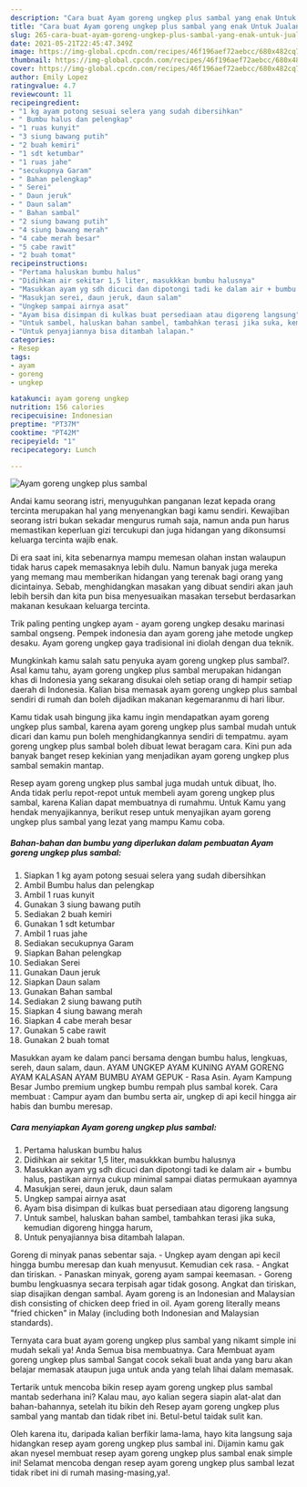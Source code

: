 ```yaml
---
description: "Cara buat Ayam goreng ungkep plus sambal yang enak Untuk Jualan"
title: "Cara buat Ayam goreng ungkep plus sambal yang enak Untuk Jualan"
slug: 265-cara-buat-ayam-goreng-ungkep-plus-sambal-yang-enak-untuk-jualan
date: 2021-05-21T22:45:47.349Z
image: https://img-global.cpcdn.com/recipes/46f196aef72aebcc/680x482cq70/ayam-goreng-ungkep-plus-sambal-foto-resep-utama.jpg
thumbnail: https://img-global.cpcdn.com/recipes/46f196aef72aebcc/680x482cq70/ayam-goreng-ungkep-plus-sambal-foto-resep-utama.jpg
cover: https://img-global.cpcdn.com/recipes/46f196aef72aebcc/680x482cq70/ayam-goreng-ungkep-plus-sambal-foto-resep-utama.jpg
author: Emily Lopez
ratingvalue: 4.7
reviewcount: 11
recipeingredient:
- "1 kg ayam potong sesuai selera yang sudah dibersihkan"
- " Bumbu halus dan pelengkap"
- "1 ruas kunyit"
- "3 siung bawang putih"
- "2 buah kemiri"
- "1 sdt ketumbar"
- "1 ruas jahe"
- "secukupnya Garam"
- " Bahan pelengkap"
- " Serei"
- " Daun jeruk"
- " Daun salam"
- " Bahan sambal"
- "2 siung bawang putih"
- "4 siung bawang merah"
- "4 cabe merah besar"
- "5 cabe rawit"
- "2 buah tomat"
recipeinstructions:
- "Pertama haluskan bumbu halus"
- "Didihkan air sekitar 1,5 liter, masukkkan bumbu halusnya"
- "Masukkan ayam yg sdh dicuci dan dipotongi tadi ke dalam air + bumbu halus, pastikan airnya cukup minimal sampai diatas permukaan ayamnya"
- "Masukjan serei, daun jeruk, daun salam"
- "Ungkep sampai airnya asat"
- "Ayam bisa disimpan di kulkas buat persediaan atau digoreng langsung"
- "Untuk sambel, haluskan bahan sambel, tambahkan terasi jika suka, kemudian digoreng hingga harum,"
- "Untuk penyajiannya bisa ditambah lalapan."
categories:
- Resep
tags:
- ayam
- goreng
- ungkep

katakunci: ayam goreng ungkep 
nutrition: 156 calories
recipecuisine: Indonesian
preptime: "PT37M"
cooktime: "PT42M"
recipeyield: "1"
recipecategory: Lunch

---
```



![Ayam goreng ungkep plus sambal](https://img-global.cpcdn.com/recipes/46f196aef72aebcc/680x482cq70/ayam-goreng-ungkep-plus-sambal-foto-resep-utama.jpg)

Andai kamu seorang istri, menyuguhkan panganan lezat kepada orang tercinta merupakan hal yang menyenangkan bagi kamu sendiri. Kewajiban seorang istri bukan sekadar mengurus rumah saja, namun anda pun harus memastikan keperluan gizi tercukupi dan juga hidangan yang dikonsumsi keluarga tercinta wajib enak.

Di era  saat ini, kita sebenarnya mampu memesan olahan instan walaupun tidak harus capek memasaknya lebih dulu. Namun banyak juga mereka yang memang mau memberikan hidangan yang terenak bagi orang yang dicintainya. Sebab, menghidangkan masakan yang dibuat sendiri akan jauh lebih bersih dan kita pun bisa menyesuaikan masakan tersebut berdasarkan makanan kesukaan keluarga tercinta. 

Trik paling penting ungkep ayam - ayam goreng ungkep desaku marinasi sambal ongseng. Pempek indonesia dan ayam goreng jahe metode ungkep desaku. Ayam goreng ungkep gaya tradisional ini diolah dengan dua teknik.

Mungkinkah kamu salah satu penyuka ayam goreng ungkep plus sambal?. Asal kamu tahu, ayam goreng ungkep plus sambal merupakan hidangan khas di Indonesia yang sekarang disukai oleh setiap orang di hampir setiap daerah di Indonesia. Kalian bisa memasak ayam goreng ungkep plus sambal sendiri di rumah dan boleh dijadikan makanan kegemaranmu di hari libur.

Kamu tidak usah bingung jika kamu ingin mendapatkan ayam goreng ungkep plus sambal, karena ayam goreng ungkep plus sambal mudah untuk dicari dan kamu pun boleh menghidangkannya sendiri di tempatmu. ayam goreng ungkep plus sambal boleh dibuat lewat beragam cara. Kini pun ada banyak banget resep kekinian yang menjadikan ayam goreng ungkep plus sambal semakin mantap.

Resep ayam goreng ungkep plus sambal juga mudah untuk dibuat, lho. Anda tidak perlu repot-repot untuk membeli ayam goreng ungkep plus sambal, karena Kalian dapat membuatnya di rumahmu. Untuk Kamu yang hendak menyajikannya, berikut resep untuk menyajikan ayam goreng ungkep plus sambal yang lezat yang mampu Kamu coba.

<!--inarticleads1-->

##### Bahan-bahan dan bumbu yang diperlukan dalam pembuatan Ayam goreng ungkep plus sambal:

1. Siapkan 1 kg ayam potong sesuai selera yang sudah dibersihkan
1. Ambil  Bumbu halus dan pelengkap
1. Ambil 1 ruas kunyit
1. Gunakan 3 siung bawang putih
1. Sediakan 2 buah kemiri
1. Gunakan 1 sdt ketumbar
1. Ambil 1 ruas jahe
1. Sediakan secukupnya Garam
1. Siapkan  Bahan pelengkap
1. Sediakan  Serei
1. Gunakan  Daun jeruk
1. Siapkan  Daun salam
1. Gunakan  Bahan sambal
1. Sediakan 2 siung bawang putih
1. Siapkan 4 siung bawang merah
1. Siapkan 4 cabe merah besar
1. Gunakan 5 cabe rawit
1. Gunakan 2 buah tomat


Masukkan ayam ke dalam panci bersama dengan bumbu halus, lengkuas, sereh, daun salam, daun. AYAM UNGKEP AYAM KUNING AYAM GORENG AYAM KALASAN AYAM BUMBU AYAM GEPUK - Rasa Asin. Ayam Kampung Besar Jumbo premium ungkep bumbu rempah plus sambal korek. Cara membuat : Campur ayam dan bumbu serta air, ungkep di api kecil hingga air habis dan bumbu meresap. 

<!--inarticleads2-->

##### Cara menyiapkan Ayam goreng ungkep plus sambal:

1. Pertama haluskan bumbu halus
1. Didihkan air sekitar 1,5 liter, masukkkan bumbu halusnya
1. Masukkan ayam yg sdh dicuci dan dipotongi tadi ke dalam air + bumbu halus, pastikan airnya cukup minimal sampai diatas permukaan ayamnya
1. Masukjan serei, daun jeruk, daun salam
1. Ungkep sampai airnya asat
1. Ayam bisa disimpan di kulkas buat persediaan atau digoreng langsung
1. Untuk sambel, haluskan bahan sambel, tambahkan terasi jika suka, kemudian digoreng hingga harum,
1. Untuk penyajiannya bisa ditambah lalapan.


Goreng di minyak panas sebentar saja. - Ungkep ayam dengan api kecil hingga bumbu meresap dan kuah menyusut. Kemudian cek rasa. - Angkat dan tiriskan. - Panaskan minyak, goreng ayam sampai keemasan. - Goreng bumbu lengkuasnya secara terpisah agar tidak gosong. Angkat dan tiriskan, siap disajikan dengan sambal. Ayam goreng is an Indonesian and Malaysian dish consisting of chicken deep fried in oil. Ayam goreng literally means &#34;fried chicken&#34; in Malay (including both Indonesian and Malaysian standards). 

Ternyata cara buat ayam goreng ungkep plus sambal yang nikamt simple ini mudah sekali ya! Anda Semua bisa membuatnya. Cara Membuat ayam goreng ungkep plus sambal Sangat cocok sekali buat anda yang baru akan belajar memasak ataupun juga untuk anda yang telah lihai dalam memasak.

Tertarik untuk mencoba bikin resep ayam goreng ungkep plus sambal mantab sederhana ini? Kalau mau, ayo kalian segera siapin alat-alat dan bahan-bahannya, setelah itu bikin deh Resep ayam goreng ungkep plus sambal yang mantab dan tidak ribet ini. Betul-betul taidak sulit kan. 

Oleh karena itu, daripada kalian berfikir lama-lama, hayo kita langsung saja hidangkan resep ayam goreng ungkep plus sambal ini. Dijamin kamu gak akan nyesel membuat resep ayam goreng ungkep plus sambal enak simple ini! Selamat mencoba dengan resep ayam goreng ungkep plus sambal lezat tidak ribet ini di rumah masing-masing,ya!.

